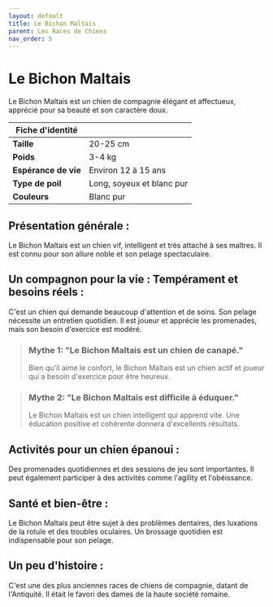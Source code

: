 ```yaml
---
layout: default
title: Le Bichon Maltais
parent: Les Races de Chiens
nav_order: 5
---
```


# Le Bichon Maltais

Le Bichon Maltais est un chien de compagnie élégant et affectueux, apprécié pour sa beauté et son caractère doux.

| Fiche d'identité | |
|---|---|
| **Taille** | 20-25 cm |
| **Poids** | 3-4 kg |
| **Espérance de vie** | Environ 12 à 15 ans |
| **Type de poil** | Long, soyeux et blanc pur |
| **Couleurs** | Blanc pur |

## Présentation générale :
Le Bichon Maltais est un chien vif, intelligent et très attaché à ses maîtres. Il est connu pour son allure noble et son pelage spectaculaire.

## Un compagnon pour la vie : Tempérament et besoins réels :
C'est un chien qui demande beaucoup d'attention et de soins. Son pelage nécessite un entretien quotidien. Il est joueur et apprécie les promenades, mais son besoin d'exercice est modéré.

> ### Mythe 1: "Le Bichon Maltais est un chien de canapé."
> Bien qu'il aime le confort, le Bichon Maltais est un chien actif et joueur qui a besoin d'exercice pour être heureux.

> ### Mythe 2: "Le Bichon Maltais est difficile à éduquer."
> Le Bichon Maltais est un chien intelligent qui apprend vite. Une éducation positive et cohérente donnera d'excellents résultats.

## Activités pour un chien épanoui :
Des promenades quotidiennes et des sessions de jeu sont importantes. Il peut également participer à des activités comme l'agility et l'obéissance.

## Santé et bien-être :
Le Bichon Maltais peut être sujet à des problèmes dentaires, des luxations de la rotule et des troubles oculaires. Un brossage quotidien est indispensable pour son pelage.

## Un peu d'histoire :
C'est une des plus anciennes races de chiens de compagnie, datant de l'Antiquité. Il était le favori des dames de la haute société romaine. 